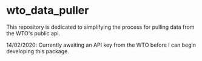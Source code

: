 # wto_data_puller
This repository is dedicated to simplifying the process for pulling data from the WTO's public api.

14/02/2020: Currently awaiting an API key from the WTO before I can begin developing this package.

